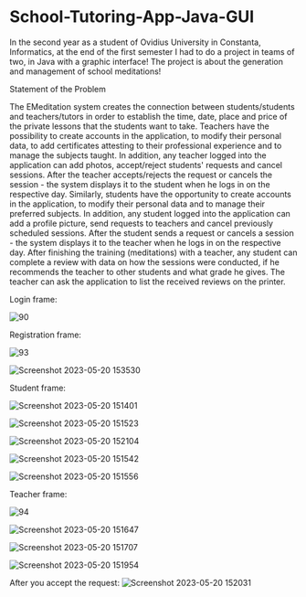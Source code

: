 # School-Tutoring-App-Java-GUI
In the second year as a student of Ovidius University in Constanta, Informatics, at the end of the first semester I had to do a project in teams of two, in Java with a graphic interface! The project is about the generation and management of school meditations!

Statement of the Problem

The EMeditation system creates the connection between students/students and teachers/tutors in order to establish the time, date, place and price of the private lessons that the students want to take. Teachers have the possibility to create accounts in the application, to modify their personal data, to add certificates attesting to their professional experience and to manage the subjects taught. In addition, any teacher logged into the application can add photos, accept/reject students' requests and cancel sessions. After the teacher accepts/rejects the request or cancels the session - the system displays it to the student when he logs in on the respective day. Similarly, students have the opportunity to create accounts in the application, to modify their personal data and to manage their preferred subjects. In addition, any student logged into the application can add a profile picture, send requests to teachers and cancel previously scheduled sessions. After the student sends a request or cancels a session - the system displays it to the teacher when he logs in on the respective day. After finishing the training (meditations) with a teacher, any student can complete a review with data on how the sessions were conducted, if he recommends the teacher to other students and what grade he gives. The teacher can ask the application to list the received reviews on the printer.

Login frame:

![90](https://user-images.githubusercontent.com/95827917/227004767-37929cd6-b9fd-46a1-8a30-d915c8a13ea8.png)

Registration frame:

![93](https://user-images.githubusercontent.com/95827917/227004869-ec7bca66-228e-4b6f-b845-5bf3d80a25db.png)

![Screenshot 2023-05-20 153530](https://github.com/AlexandruTud/School-Meditation-App-JavaAWT/assets/95827917/bcc07f9f-9368-4773-93d7-f7b41a1a77af)

Student frame:

![Screenshot 2023-05-20 151401](https://github.com/AlexandruTud/School-Meditation-App-JavaAWT/assets/95827917/f6cb0b3c-cbf5-46f3-8993-e6215d5eeefa)

![Screenshot 2023-05-20 151523](https://github.com/AlexandruTud/School-Meditation-App-JavaAWT/assets/95827917/72a42c62-1a4d-4526-8153-63590de3cf20)

![Screenshot 2023-05-20 152104](https://github.com/AlexandruTud/School-Meditation-App-JavaAWT/assets/95827917/51abfee4-ef75-4f67-9c73-6cc43ad89971)

![Screenshot 2023-05-20 151542](https://github.com/AlexandruTud/School-Meditation-App-JavaAWT/assets/95827917/d15181ca-d39b-49f7-a6c7-df449e52a100)

![Screenshot 2023-05-20 151556](https://github.com/AlexandruTud/School-Meditation-App-JavaAWT/assets/95827917/89c7d1f6-36ca-4535-b2fa-0056a64e1b7a)


Teacher frame:

![94](https://user-images.githubusercontent.com/95827917/227004872-c226caad-ef1b-452d-88b2-f4be1a177a49.png)

![Screenshot 2023-05-20 151647](https://github.com/AlexandruTud/School-Meditation-App-JavaAWT/assets/95827917/d933b574-1569-41af-8346-7ec9273a876b)

![Screenshot 2023-05-20 151707](https://github.com/AlexandruTud/School-Meditation-App-JavaAWT/assets/95827917/80dc488c-288d-4aa5-ad58-14eba4f1599f)

![Screenshot 2023-05-20 151954](https://github.com/AlexandruTud/School-Meditation-App-JavaAWT/assets/95827917/0c19654f-0f0b-4432-86bc-9944616f9589)

After you accept the request:
![Screenshot 2023-05-20 152031](https://github.com/AlexandruTud/School-Meditation-App-JavaAWT/assets/95827917/989a7023-958d-4df7-b7fd-a2a340368ee5)


